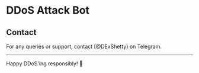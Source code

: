 # DDoS Attack Bot


## Contact

For any queries or support, contact [@DExShetty) on Telegram. 

---

Happy DDoS'ing responsibly! 🚀

